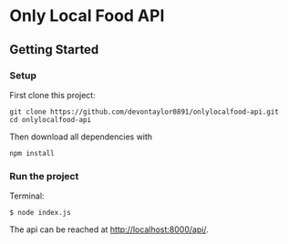 # Only Local Food API

## Getting Started

### Setup
First clone this project:
```
git clone https://github.com/devontaylor0891/onlylocalfood-api.git
cd onlylocalfood-api
```
Then download all dependencies with
```
npm install
```

### Run the project
Terminal:
```
$ node index.js
```
The api can be reached at [http://localhost:8000/api/](http://localhost:8000/api/).
